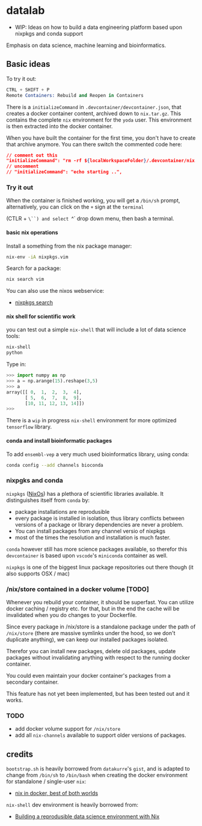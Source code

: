 # datalab

* WIP: Ideas on how to build a data engineering platform based upon nixpkgs and conda support

Emphasis on data science, machine learning and bioinformatics.

## Basic ideas

To try it out:

```s
CTRL + SHIFT + P
Remote Containers: Rebuild and Reopen in Containers
```

There is a `initializeCommand` in `.devcontainer/devcontainer.json`, that creates a
docker container content, archived down to `nix.tar.gz`. This contains the
complete `nix` environment for the `yoda` user. This environment is
then extracted into the docker container.

When you have built the container for the first time, you don't have to
create that archive anymore. You can there switch the commented code
here:

```json
// comment out this
"initializeCommand": "rm -rf ${localWorkspaceFolder}/.devcontainer/nix.tar.gz && cat ${localWorkspaceFolder}/.devcontainer/bootstrap.sh | docker run -v $(pwd):/out -e TERM=xterm --rm -i mcr.microsoft.com/vscode/devcontainers/miniconda bash > ${localWorkspaceFolder}/.devcontainer/nix.tar.gz && sleep 1",
// uncomment
// "initializeCommand": "echo starting ..",
```

### Try it out

When the container is finished working, you will get a `/bin/sh` prompt,
alternatively, you can click on the `+` sign at the `terminal`

(CTLR + `\``) and select `^` drop down menu, then bash a terminal.

#### basic nix operations

Install a something from the nix package manager:

```bash
nix-env -iA nixpkgs.vim
```

Search for a package:

```bash
nix search vim
```

You can also use the nixos webservice:

* [nixpkgs search](https://search.nixos.org/packages)


#### nix shell for scientific work

you can test out a simple
`nix-shell` that will include a lot of data science tools:

```bash
nix-shell
python
```

Type in:

```python
>>> import numpy as np
>>> a = np.arange(15).reshape(3,5)
>>> a
array([[ 0,  1,  2,  3,  4],
       [ 5,  6,  7,  8,  9],
       [10, 11, 12, 13, 14]])
>>>
```

There is a `wip` in progress `nix-shell` environment for more optimized
`tensorflow` library.

#### conda and install bioinformatic packages

To add `ensembl-vep` a very much used bioinformatics library, using
conda:

```bash
conda config --add channels bioconda
```

### nixpgks and conda

`nixpkgs` ([NixOs](https://nixos.org/)) has a plethora of scientific libraries
available. It distinguishes itself from `conda` by:

* package installations are reprodusible
* every package is installed in isolation, thus library conflicts between
  versions of a package or library dependencies are never a problem.
* You can install packages from any channel versio of nixpkgs
* most of the times the resolution and installation is much faster.

`conda` however still has more science packages available, so therefor this `devcontainer`
is based upon `vscode`'s `miniconda` container as well.

`nixpkgs` is one of the biggest linux package repositories out there though (it also
supports OSX / mac)

### /nix/store contained in a docker volume [TODO]

Whenever you rebuild your container, it should be superfast. You can utilize
docker caching / registry etc. for that, but in the end the cache will be invalidated
when you do changes to your Dockerfile.

Since every package in /nix/store is a standalone package
under the path of `/nix/store` (there are massive symlinks under the hood,
so we don't duplicate anything), we can keep our installed packages
isolated.

Therefor you can install new packages, delete old packages, update
packages without invalidating anything with respect to the running
docker container.

You could even maintain your docker container's packages from a secondary
container.

This feature has not yet been implemented, but has been tested out and
it works.

### TODO

* add docker volume support for `/nix/store`
* add all `nix-channels` available to support older versions of
  packages.

## credits

`bootstrap.sh` is heavily borrowed from `datakurre`'s `gist`, and is
adapted to change from `/bin/sh` to `/bin/bash` when creating the
docker environment for standalone / single-user `nix`:

* [nix in docker, best of both worlds](https://datakurre.pandala.org/2015/11/nix-in-docker-best-of-both-worlds.html/)

`nix-shell` dev environment is heavily borrowed from:

* [Building a reprodusible data science environment with Nix](https://josephsdavid.github.io/nix.html)

